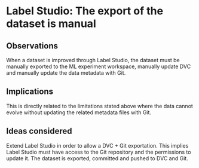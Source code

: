 # Label Studio: The export of the dataset is manual

## Observations

When a dataset is improved through Label Studio, the dataset must be manually exported to the ML experiment workspace, manually update DVC and manually update the data metadata with Git.

## Implications

This is directly related to the limitations stated above where the data cannot evolve without updating the related metadata files with Git.

## Ideas considered

Extend Label Studio in order to allow a DVC + Git exportation. This implies Label Studio must have access to the Git repository and the permissions to update it. The dataset is exported, committed and pushed to DVC and Git.
